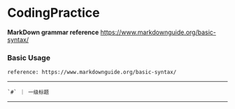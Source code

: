# CodingPractice

**MarkDown grammar reference** https://www.markdownguide.org/basic-syntax/

### Basic Usage

    reference: https://www.markdownguide.org/basic-syntax/
----------------------------------------------
    `#` ｜ 一级标题
----------------------------------------------
